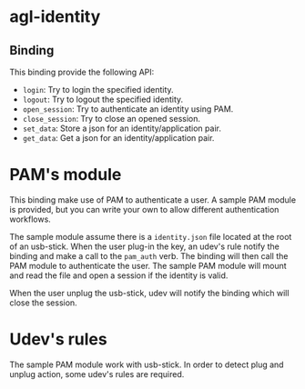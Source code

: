 # agl-identity

## Binding

This binding provide the following API:
* `login`: Try to login the specified identity.
* `logout`: Try to logout the specified identity.
* `open_session`: Try to authenticate an identity using PAM.
* `close_session`: Try to close an opened session.
* `set_data`: Store a json for an identity/application pair.
* `get_data`: Get a json for an identity/application pair.

# PAM's module

This binding make use of PAM to authenticate a user.
A sample PAM module is provided, but you can write your own to allow different authentication workflows.

The sample module assume there is a `identity.json` file located at the root of an usb-stick. When the user plug-in the key, an udev's rule notify the binding and make a call to the `pam_auth` verb. The binding will then call the PAM module to authenticate the user. The sample PAM module will mount and read the file and open a session if the identity is valid.

When the user unplug the usb-stick, udev will notify the binding which will close the session.

# Udev's rules

The sample PAM module work with usb-stick. In order to detect plug and unplug action, some udev's rules are required.
